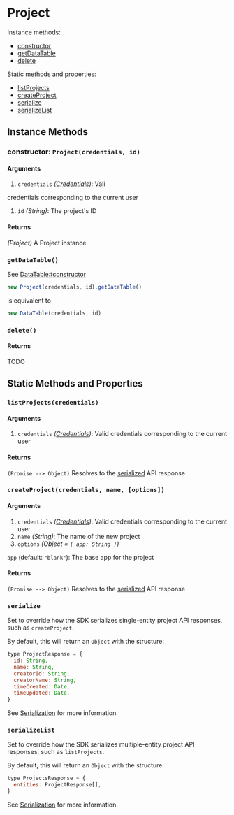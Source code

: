 # Project

Instance methods:

* [constructor](Project.md#constructor)
* [getDataTable](Project.md#getdatatable)
* [delete](Project.md#delete)

Static methods and properties:

* [listProjects](Project.md#listprojects)
* [createProject](Project.md#createproject)
* [serialize](Project.md#serialize)
* [serializeList](Project.md#serializelist)

## Instance Methods

### <a id="constructor"></a>constructor: `Project(credentials, id)`

#### Arguments

1. `credentials` *([Credentials](../Glossary.md#credentials))*: Vali

credentials corresponding to the current user
1. `id` *(String)*: The project's ID

#### Returns

*(Project)* A Project instance

### <a id="getdatatable"></a>`getDataTable()`

See [DataTable#constructor](./DataTable.md#constructor)

```js
new Project(credentials, id).getDataTable()
```

is equivalent to

```js
new DataTable(credentials, id)
```

### <a id="delete"></a>`delete()`

#### Returns

TODO

## Static Methods and Properties

### <a id="listprojects"></a>`listProjects(credentials)`

#### Arguments

1. `credentials` *([Credentials](../Glossary.md#credentials))*: Valid
credentials corresponding to the current user

#### Returns

`(Promise --> Object)` Resolves to the [serialized](Project.md#serializelist)
API response

### <a id="createproject"></a>`createProject(credentials, name, [options])`

#### Arguments

1. `credentials` *([Credentials](../Glossary.md#credentials))*: Valid
credentials corresponding to the current user
1. `name` *(String)*: The name of the new project
1. `options` *(Object = `{ app: String }`)*

  `app` (default: `"blank"`): The base app for the project

#### Returns

`(Promise --> Object)` Resolves to the [serialized](Project.md#serialize) API
response

### <a id="serialize"></a>`serialize`

Set to override how the SDK serializes single-entity project API responses, such
as `createProject`.

By default, this will return an `Object` with the structure:

```js
type ProjectResponse = {
  id: String,
  name: String,
  creatorId: String,
  creatorName: String,
  timeCreated: Date,
  timeUpdated: Date,
}
```
<!-- TODO: remove disabled -->

See [Serialization](../advanced/Serialization.md) for more information.

### <a id="serializelist"></a>`serializeList`

Set to override how the SDK serializes multiple-entity project API responses,
such as `listProjects`.

By default, this will return an `Object` with the structure:

```js
type ProjectsResponse = {
  entities: ProjectResponse[],
}
```

See [Serialization](../advanced/Serialization.md) for more information.
